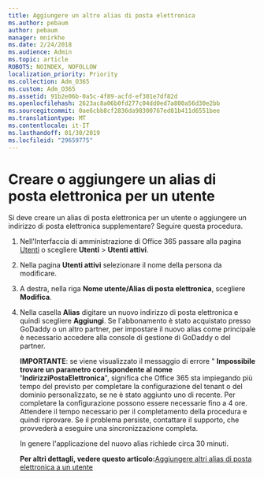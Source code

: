 ```yaml
---
title: Aggiungere un altro alias di posta elettronica
ms.author: pebaum
author: pebaum
manager: mnirkhe
ms.date: 2/24/2018
ms.audience: Admin
ms.topic: article
ROBOTS: NOINDEX, NOFOLLOW
localization_priority: Priority
ms.collection: Adm_O365
ms.custom: Adm_O365
ms.assetid: 91b2e06b-0a5c-4f89-acfd-ef301e7df82d
ms.openlocfilehash: 2623ac8a06b0fd277c04dd0ed7a800a56d30e2bb
ms.sourcegitcommit: 0ae6cbb8cf2836da98300767ed81b411d6551bee
ms.translationtype: MT
ms.contentlocale: it-IT
ms.lasthandoff: 01/30/2019
ms.locfileid: "29659775"
---
```

# <a name="create-or-add-an-email-alias-for-a-user"></a>Creare o aggiungere un alias di posta elettronica per un utente

Si deve creare un alias di posta elettronica per un utente o aggiungere un indirizzo di posta elettronica supplementare? Seguire questa procedura.
  
1. Nell'Interfaccia di amministrazione di Office 365 passare alla pagina [Utenti](https://go.microsoft.com/fwlink/p/?linkid=834822) o scegliere **Utenti** \> **Utenti attivi**.
    
2. Nella pagina **Utenti attivi** selezionare il nome della persona da modificare. 
    
3. A destra, nella riga **Nome utente/Alias di posta elettronica**, scegliere **Modifica**.
    
4. Nella casella **Alias** digitare un nuovo indirizzo di posta elettronica e quindi scegliere **Aggiungi**. Se l'abbonamento è stato acquistato presso GoDaddy o un altro partner, per impostare il nuovo alias come principale è necessario accedere alla console di gestione di GoDaddy o del partner. 
    
    **IMPORTANTE**: se viene visualizzato il messaggio di errore " **Impossibile trovare un parametro corrispondente al nome 'IndirizziPostaElettronica**", significa che Office 365 sta impiegando più tempo del previsto per completare la configurazione del tenant o del dominio personalizzato, se ne è stato aggiunto uno di recente. Per completare la configurazione possono essere necessarie fino a 4 ore. Attendere il tempo necessario per il completamento della procedura e quindi riprovare. Se il problema persiste, contattare il supporto, che provvederà a eseguire una sincronizzazione completa.
    
    In genere l'applicazione del nuovo alias richiede circa 30 minuti.
    
    **Per altri dettagli, vedere questo articolo:**[Aggiungere altri alias di posta elettronica a un utente](https://support.office.com/article/https://support.office.com/article/Add-additional-email-aliases-to-a-user-0b0bd900-68b1-4bf5-808b-5d240a7739f4.aspx)
    

